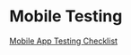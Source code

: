 # Mobile Testing
[Mobile App Testing Checklist](https://docs.google.com/spreadsheets/d/1Kuo9LJDomZhaUHSVBDUC2ZU3vbpL-mmGuPLa8Mscabw/edit?usp=sharing "Mobile App Testing Checklist")